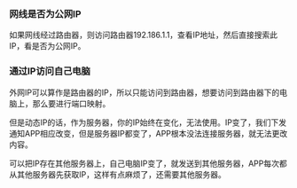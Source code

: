 ### 网线是否为公网IP

如果网线经过路由器，则访问路由器192.186.1.1，查看IP地址，然后直接搜索此IP，看是否为公网IP。

### 通过IP访问自己电脑

外网IP可以算作是路由器的IP，所以只能访问到路由器，想要访问到路由器下的电脑上，那么要进行端口映射。

但是动态IP的话，作为服务器，你的IP始终在变化，无法使用。IP变了，我们下发通知APP相应改变，但是服务器IP都变了，APP根本没法连接服务器，就无法更改内容。

可以把IP存在其他服务器上，自己电脑IP变了，就发送到其他服务器，APP每次都从其他服务器先获取IP，这样有点麻烦了，还需要其他服务器。
